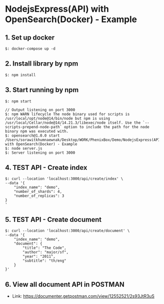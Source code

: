 # NodejsExpress(API) with OpenSearch(Docker) - Example

## 1. Set up docker
```
$: docker-compose up -d
```

## 2. Install library by npm
```
$: npm install
```

## 3. Start running by npm
```
$: npm start
```

```
// Output listening on port 3000
$: npm WARN lifecycle The node binary used for scripts is /usr/local/opt/node@14/bin/node but npm is using /usr/local/Cellar/node@14/14.21.3/libexec/node itself. Use the `--scripts-prepend-node-path` option to include the path for the node binary npm was executed with.
$: opensearch@1.0.0 start /Users/sorawitkhumnaewnak/Desktop/WORK/PhenixBox/Demo/NodejsExpress(API) with OpenSearch(Docker) - Example
$: node server.js
$: Server listening on port 3000
```

## 4. TEST API - Create index
```
$: curl --location 'localhost:3000/api/create/index' \
--data '{
    "index_name": "demo",
    "number_of_shards": 4,
    "number_of_replicas": 3
}
'
```

## 5. TEST API - Create document
```
$: curl --location 'localhost:3000/api/create/document' \
--data '{
    "index_name": "demo",
    "document": {
        "title": "The Code",
        "author": "major/sf",
        "year": "2011",
        "subtitle": "th/eng"
    }
}'
```

## 6. View all document API in POSTMAN
- Link: https://documenter.getpostman.com/view/12552521/2s93JtR3uS